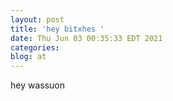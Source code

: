```yaml
---
layout: post
title: 'hey bitxhes '
date: Thu Jun 03 00:35:33 EDT 2021
categories: 
blog: at
---
```

hey wassuon